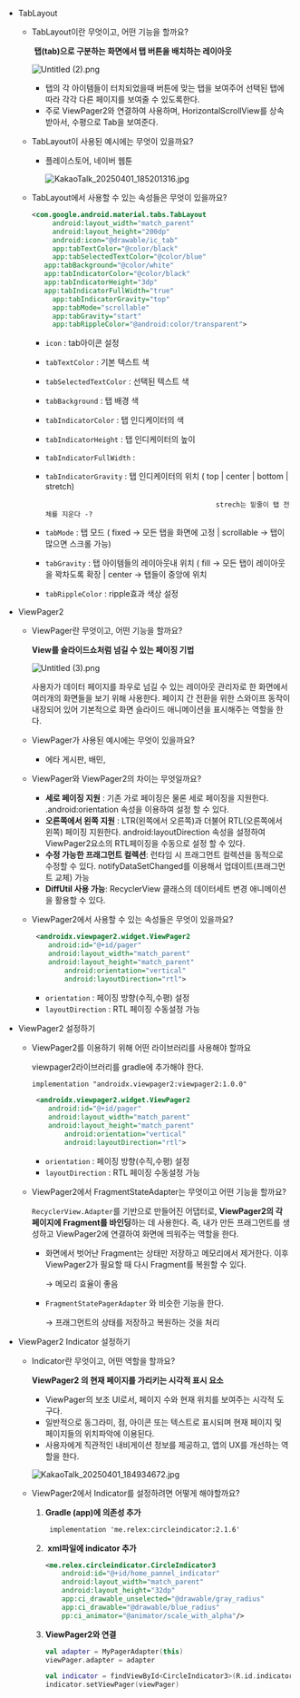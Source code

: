 - TabLayout
    - TabLayout이란 무엇이고, 어떤 기능을 할까요?
        
         **탭(tab)으로 구분하는 화면에서 탭 버튼을 배치하는 레이아웃**
        
        ![Untitled (2).png](attachment:b528fbf7-bf88-4069-844e-ba8c4a09dd46:Untitled_(2).png)
        
        - 탭의 각 아이템들이 터치되었을때 버튼에 맞는 탭을 보여주어 선택된 탭에 따라 각각 다른 페이지를 보여줄 수 있도록한다.
        - 주로 ViewPager2와 연결하여 사용하며, HorizontalScrollView를 상속받아서, 수평으로 Tab을 보여준다.
        
    - TabLayout이 사용된 예시에는 무엇이 있을까요?
        - 플레이스토어, 네이버 웹툰
            
            ![KakaoTalk_20250401_185201316.jpg](attachment:0604f4b9-748a-4689-95fc-7ccd3101f9dd:KakaoTalk_20250401_185201316.jpg)
            
        
    - TabLayout에서 사용할 수 있는 속성들은 무엇이 있을까요?
        
        ```xml
        <com.google.android.material.tabs.TabLayout
        	 android:layout_width="match_parent"
        	 android:layout_height="200dp" 
        	 android:icon="@drawable/ic_tab"
        	 app:tabTextColor="@color/black" 
        	 app:tabSelectedTextColor="@color/blue" 
           app:tabBackground="@color/white"
           app:tabIndicatorColor="@color/black"
           app:tabIndicatorHeight="3dp" 
           app:tabIndicatorFullWidth="true"
        	 app:tabIndicatorGravity="top" 
        	 app:tabMode="scrollable"
        	 app:tabGravity="start"
        	 app:tabRippleColor="@android:color/transparent">
        ```
        
        - `icon` : tab아이콘 설정
        - `tabTextColor` : 기본 텍스트 색
        - `tabSelectedTextColor` : 선택된 텍스트 색
        - `tabBackground` : 탭 배경 색
        - `tabIndicatorColor` : 탭 인디케이터의 색
        - `tabIndicatorHeight` :  탭 인디케이터의 높이
        - `tabIndicatorFullWidth` :
        - `tabIndicatorGravity` : 탭 인디케이터의 위치 ( top | center | bottom | stretch)
            
                                                        strech는 밑줄이 탭 전체를 지운다 -?
            
        - `tabMode` : 탭 모드 ( fixed → 모든 탭을 화면에 고정 | scrollable → 탭이 많으면 스크롤 가능)
        - `tabGravity` : 탭 아이템들의 레이아웃내 위치 ( fill → 모든 탭이 레이아웃을 꽉차도록 확장 |  center → 탭들이 중앙에 위치
        - `tabRippleColor` : ripple효과 색상 설정
        
        
- ViewPager2
    - ViewPager란 무엇이고, 어떤 기능을 할까요?
        
        **View를 슬라이드쇼처럼 넘길 수 있는 페이징 기법**
        
        ![Untitled (3).png](attachment:9a8d19f5-daed-483b-a202-94d3c5b3731a:Untitled_(3).png)
        
         사용자가 데이터 페이지를 좌우로 넘길 수 있는 레이아웃 관리자로 한 화면에서 여러개의 화면들을 보기 위해 사용한다.  페이지 간 전환을 위한 스와이프 동작이 내장되어 있어 기본적으로 화면 슬라이드 애니메이션을 표시해주는 역할을 한다. 
        
        
    - ViewPager가 사용된 예시에는 무엇이 있을까요?
        - 에타 게시판, 배민,
            
            
    - ViewPager와 ViewPager2의 차이는 무엇일까요?
        - **세로 페이징 지원** : 기존 가로 페이징은 물론 세로 페이징을 지원한다. .android:orientation 속성을 이용하여 설정 할 수 있다.
        - **오른쪽에서 왼쪽 지원** : LTR(왼쪽에서 오른쪽)과 더불어 RTL(오른쪽에서 왼쪽) 페이징 지원한다. android:layoutDirection 속성을 설정하여 ViewPager2요소의 RTL페이징을 수동으로 설정 할 수 있다.
        - **수정 가능한 프래그먼트 컬렉션**: 런타임 시 프래그먼트 컬렉션을 동적으로 수정할 수 있다.  notifyDataSetChanged를 이용해서 업데이트(프래그먼트 교체) 가능
        - **DiffUtil 사용 가능**: RecyclerView 클래스의 데이터세트 변경 애니메이션을 활용할 수 있다.
        
    
    - ViewPager2에서 사용할 수 있는 속성들은 무엇이 있을까요?
        
        ```xml
         <androidx.viewpager2.widget.ViewPager2
            android:id="@+id/pager"
            android:layout_width="match_parent"
            android:layout_height="match_parent" 
        		android:orientation="vertical"
        		android:layoutDirection="rtl">
        ```
        
        - `orientation` :  페이징 방향(수직,수평) 설정
        - `layoutDirection` :  RTL 페이징 수동설정 가능
        
    
- ViewPager2 설정하기
    - ViewPager2를 이용하기 위해 어떤 라이브러리를 사용해야 할까요
        
        viewpager2라이브러리를 gradle에 추가해야 한다.
        
        ```xml
        implementation "androidx.viewpager2:viewpager2:1.0.0"
        ```
        
        ```xml
         <androidx.viewpager2.widget.ViewPager2
            android:id="@+id/pager"
            android:layout_width="match_parent"
            android:layout_height="match_parent" 
        		android:orientation="vertical"
        		android:layoutDirection="rtl">
        ```
        
        - `orientation` :  페이징 방향(수직,수평) 설정
        - `layoutDirection` :  RTL 페이징 수동설정 가능
        
    - ViewPager2에서 FragmentStateAdapter는 무엇이고 어떤 기능을 할까요?
        
        `RecyclerView.Adapter`를 기반으로 만들어진 어댑터로, **ViewPager2의 각 페이지에 Fragment를 바인딩**하는 데 사용한다. 즉, 내가 만든 프래그먼트를 생성하고 ViewPager2에 연결하여 화면에 띄워주는 역할을 한다.  
        
        - 화면에서 벗어난 Fragment는 상태만 저장하고 메모리에서 제거한다. 이후 ViewPager2가 필요할 때 다시 Fragment를 복원할 수 있다.
            
            → 메모리 효율이 좋음
            
        - `FragmentStatePagerAdapter` 와 비슷한 기능을 한다.
            
            → 프래그먼트의 상태를 저장하고 복원하는 것을 처리 
            
        
- ViewPager2 Indicator 설정하기
    - Indicator란 무엇이고, 어떤 역할을 할까요?
        
        **ViewPager2 의 현재 페이지를 가리키는 시각적 표시 요소**
        
        - ViewPager의 보조 UI로서, 페이지 수와 현재 위치를 보여주는 시각적 도구다.
        - 일반적으로 동그라미, 점, 아이콘 또는 텍스트로 표시되며 현재 페이지 및 페이지들의 위치파악에 이용된다.
        - 사용자에게 직관적인 내비게이션 정보를 제공하고, 앱의 UX를 개선하는 역할을 한다.
        
        ![KakaoTalk_20250401_184934672.jpg](attachment:7d55968b-c305-48ea-b903-3b6ba14bf9e9:KakaoTalk_20250401_184934672.jpg)
        
    
    - ViewPager2에서 Indicator를 설정하려면 어떻게 해야할까요?
        1. **Gradle (app)에 의존성 추가**
            
            ```xml
             implementation 'me.relex:circleindicator:2.1.6'
            ```
            
        2.  **xml파일에 indicator 추가**
            
            ```xml
            <me.relex.circleindicator.CircleIndicator3
                android:id="@+id/home_pannel_indicator"
                android:layout_width="match_parent"
                android:layout_height="32dp"
                app:ci_drawable_unselected="@drawable/gray_radius"
                app:ci_drawable="@drawable/blue_radius"
                pp:ci_animator="@animator/scale_with_alpha"/>
            ```
            
        3.  **ViewPager2와 연결**
            
            ```kotlin
            val adapter = MyPagerAdapter(this)
            viewPager.adapter = adapter
            
            val indicator = findViewById<CircleIndicator3>(R.id.indicator)
            indicator.setViewPager(viewPager)
            ```
            
